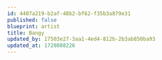 ```yaml
---
id: 4407a219-b2af-48b2-bf62-f35b3a879e31
published: false
blueprint: artist
title: Bangy
updated_by: 17503e27-3aa1-4ed4-812b-2b3ab850ba93
updated_at: 1728088226
---
```

